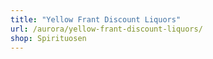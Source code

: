 ```yaml
---
title: "Yellow Frant Discount Liquors"
url: /aurora/yellow-frant-discount-liquors/
shop: Spirituosen
---
```

